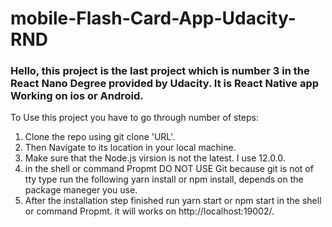 # mobile-Flash-Card-App-Udacity-RND

### Hello, this project is the last project which is number 3 in the React Nano Degree provided by Udacity. It is React Native app Working on ios or Android. 
 To Use this project you have to go through number of steps: 
1. Clone the repo using git clone 'URL'.
2. Then Navigate to its location in your local machine.
3. Make sure that the Node.js virsion is not the latest. I use 12.0.0.
4. in the shell or command Propmt DO NOT USE Git because git is not of tty type run the following yarn install or npm install, depends on the package maneger you use.
5. After the installation step finished run yarn start or npm start in the shell or command Propmt. it will works on http://localhost:19002/.
